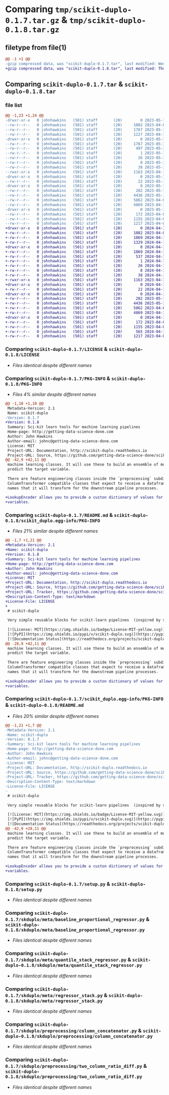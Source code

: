 # Comparing `tmp/scikit-duplo-0.1.7.tar.gz` & `tmp/scikit-duplo-0.1.8.tar.gz`

## filetype from file(1)

```diff
@@ -1 +1 @@
-gzip compressed data, was "scikit-duplo-0.1.7.tar", last modified: Wed May 17 06:13:07 2023, max compression
+gzip compressed data, was "scikit-duplo-0.1.8.tar", last modified: Thu Apr 18 03:20:54 2024, max compression
```

## Comparing `scikit-duplo-0.1.7.tar` & `scikit-duplo-0.1.8.tar`

### file list

```diff
@@ -1,23 +1,24 @@
-drwxr-xr-x   0 johnhawkins   (501) staff       (20)        0 2023-05-17 06:13:07.826678 scikit-duplo-0.1.7/
--rw-r--r--   0 johnhawkins   (501) staff       (20)     1082 2023-04-06 00:11:51.000000 scikit-duplo-0.1.7/LICENSE
--rw-r--r--   0 johnhawkins   (501) staff       (20)     1767 2023-05-17 06:13:07.826232 scikit-duplo-0.1.7/PKG-INFO
--rw-r--r--   0 johnhawkins   (501) staff       (20)     1227 2023-04-10 06:17:16.000000 scikit-duplo-0.1.7/README.md
-drwxr-xr-x   0 johnhawkins   (501) staff       (20)        0 2023-05-17 06:13:07.819740 scikit-duplo-0.1.7/scikit_duplo.egg-info/
--rw-r--r--   0 johnhawkins   (501) staff       (20)     1767 2023-05-17 06:13:07.000000 scikit-duplo-0.1.7/scikit_duplo.egg-info/PKG-INFO
--rw-r--r--   0 johnhawkins   (501) staff       (20)      497 2023-05-17 06:13:07.000000 scikit-duplo-0.1.7/scikit_duplo.egg-info/SOURCES.txt
--rw-r--r--   0 johnhawkins   (501) staff       (20)        1 2023-05-17 06:13:07.000000 scikit-duplo-0.1.7/scikit_duplo.egg-info/dependency_links.txt
--rw-r--r--   0 johnhawkins   (501) staff       (20)       26 2023-05-17 06:13:07.000000 scikit-duplo-0.1.7/scikit_duplo.egg-info/requires.txt
--rw-r--r--   0 johnhawkins   (501) staff       (20)        8 2023-05-17 06:13:07.000000 scikit-duplo-0.1.7/scikit_duplo.egg-info/top_level.txt
--rw-r--r--   0 johnhawkins   (501) staff       (20)       38 2023-05-17 06:13:07.826794 scikit-duplo-0.1.7/setup.cfg
--rwxr-xr-x   0 johnhawkins   (501) staff       (20)     1163 2023-04-10 21:57:03.000000 scikit-duplo-0.1.7/setup.py
-drwxr-xr-x   0 johnhawkins   (501) staff       (20)        0 2023-05-17 06:13:07.820214 scikit-duplo-0.1.7/skduplo/
--rw-r--r--   0 johnhawkins   (501) staff       (20)       22 2023-05-17 06:08:45.000000 scikit-duplo-0.1.7/skduplo/__init__.py
-drwxr-xr-x   0 johnhawkins   (501) staff       (20)        0 2023-05-17 06:13:07.822624 scikit-duplo-0.1.7/skduplo/meta/
--rw-r--r--   0 johnhawkins   (501) staff       (20)      282 2023-05-17 03:58:33.000000 scikit-duplo-0.1.7/skduplo/meta/__init__.py
--rw-r--r--   0 johnhawkins   (501) staff       (20)     4436 2023-05-17 06:07:36.000000 scikit-duplo-0.1.7/skduplo/meta/baseline_proportional_regressor.py
--rw-r--r--   0 johnhawkins   (501) staff       (20)     5862 2023-04-06 22:04:15.000000 scikit-duplo-0.1.7/skduplo/meta/quantile_stack_regressor.py
--rw-r--r--   0 johnhawkins   (501) staff       (20)     4869 2023-04-10 22:56:04.000000 scikit-duplo-0.1.7/skduplo/meta/regressor_stack.py
-drwxr-xr-x   0 johnhawkins   (501) staff       (20)        0 2023-05-17 06:13:07.825356 scikit-duplo-0.1.7/skduplo/preprocessing/
--rw-r--r--   0 johnhawkins   (501) staff       (20)      172 2023-04-06 21:55:06.000000 scikit-duplo-0.1.7/skduplo/preprocessing/__init__.py
--rw-r--r--   0 johnhawkins   (501) staff       (20)     1155 2023-04-06 00:24:35.000000 scikit-duplo-0.1.7/skduplo/preprocessing/column_concatenator.py
--rw-r--r--   0 johnhawkins   (501) staff       (20)     1217 2023-04-06 00:20:02.000000 scikit-duplo-0.1.7/skduplo/preprocessing/two_column_ratio_diff.py
+drwxr-xr-x   0 johnhawkins   (501) staff       (20)        0 2024-04-18 03:20:54.665270 scikit-duplo-0.1.8/
+-rw-r--r--   0 johnhawkins   (501) staff       (20)     1082 2023-04-06 00:11:51.000000 scikit-duplo-0.1.8/LICENSE
+-rw-r--r--   0 johnhawkins   (501) staff       (20)     1869 2024-04-18 03:20:54.664923 scikit-duplo-0.1.8/PKG-INFO
+-rw-r--r--   0 johnhawkins   (501) staff       (20)     1329 2024-04-18 03:17:01.000000 scikit-duplo-0.1.8/README.md
+drwxr-xr-x   0 johnhawkins   (501) staff       (20)        0 2024-04-18 03:20:54.660152 scikit-duplo-0.1.8/scikit_duplo.egg-info/
+-rw-r--r--   0 johnhawkins   (501) staff       (20)     1869 2024-04-18 03:20:54.000000 scikit-duplo-0.1.8/scikit_duplo.egg-info/PKG-INFO
+-rw-r--r--   0 johnhawkins   (501) staff       (20)      537 2024-04-18 03:20:54.000000 scikit-duplo-0.1.8/scikit_duplo.egg-info/SOURCES.txt
+-rw-r--r--   0 johnhawkins   (501) staff       (20)        1 2024-04-18 03:20:54.000000 scikit-duplo-0.1.8/scikit_duplo.egg-info/dependency_links.txt
+-rw-r--r--   0 johnhawkins   (501) staff       (20)       26 2024-04-18 03:20:54.000000 scikit-duplo-0.1.8/scikit_duplo.egg-info/requires.txt
+-rw-r--r--   0 johnhawkins   (501) staff       (20)        8 2024-04-18 03:20:54.000000 scikit-duplo-0.1.8/scikit_duplo.egg-info/top_level.txt
+-rw-r--r--   0 johnhawkins   (501) staff       (20)       38 2024-04-18 03:20:54.665381 scikit-duplo-0.1.8/setup.cfg
+-rwxr-xr-x   0 johnhawkins   (501) staff       (20)     1163 2023-04-10 21:57:03.000000 scikit-duplo-0.1.8/setup.py
+drwxr-xr-x   0 johnhawkins   (501) staff       (20)        0 2024-04-18 03:20:54.660769 scikit-duplo-0.1.8/skduplo/
+-rw-r--r--   0 johnhawkins   (501) staff       (20)       22 2024-04-18 03:15:50.000000 scikit-duplo-0.1.8/skduplo/__init__.py
+drwxr-xr-x   0 johnhawkins   (501) staff       (20)        0 2024-04-18 03:20:54.662622 scikit-duplo-0.1.8/skduplo/meta/
+-rw-r--r--   0 johnhawkins   (501) staff       (20)      282 2023-05-17 03:58:33.000000 scikit-duplo-0.1.8/skduplo/meta/__init__.py
+-rw-r--r--   0 johnhawkins   (501) staff       (20)     4436 2023-05-17 06:07:36.000000 scikit-duplo-0.1.8/skduplo/meta/baseline_proportional_regressor.py
+-rw-r--r--   0 johnhawkins   (501) staff       (20)     5862 2023-04-06 22:04:15.000000 scikit-duplo-0.1.8/skduplo/meta/quantile_stack_regressor.py
+-rw-r--r--   0 johnhawkins   (501) staff       (20)     4869 2023-04-10 22:56:04.000000 scikit-duplo-0.1.8/skduplo/meta/regressor_stack.py
+drwxr-xr-x   0 johnhawkins   (501) staff       (20)        0 2024-04-18 03:20:54.664409 scikit-duplo-0.1.8/skduplo/preprocessing/
+-rw-r--r--   0 johnhawkins   (501) staff       (20)      172 2023-04-06 21:55:06.000000 scikit-duplo-0.1.8/skduplo/preprocessing/__init__.py
+-rw-r--r--   0 johnhawkins   (501) staff       (20)     1155 2023-04-06 00:24:35.000000 scikit-duplo-0.1.8/skduplo/preprocessing/column_concatenator.py
+-rw-r--r--   0 johnhawkins   (501) staff       (20)      565 2024-04-18 03:15:20.000000 scikit-duplo-0.1.8/skduplo/preprocessing/lookup_encoder.py
+-rw-r--r--   0 johnhawkins   (501) staff       (20)     1217 2023-04-06 00:20:02.000000 scikit-duplo-0.1.8/skduplo/preprocessing/two_column_ratio_diff.py
```

### Comparing `scikit-duplo-0.1.7/LICENSE` & `scikit-duplo-0.1.8/LICENSE`

 * *Files identical despite different names*

### Comparing `scikit-duplo-0.1.7/PKG-INFO` & `scikit-duplo-0.1.8/PKG-INFO`

 * *Files 4% similar despite different names*

```diff
@@ -1,10 +1,10 @@
 Metadata-Version: 2.1
 Name: scikit-duplo
-Version: 0.1.7
+Version: 0.1.8
 Summary: Sci-kit learn tools for machine learning pipelines
 Home-page: http://getting-data-science-done.com
 Author: John Hawkins
 Author-email: johnc@getting-data-science-done.com
 License: MIT
 Project-URL: Documentation, http://scikit-duplo.readthedocs.io
 Project-URL: Source, https://github.com/getting-data-science-done/scikit-duplo
@@ -42,9 +42,11 @@
 machine learning classes. It will use these to build an ensemble of models to
 predict the target variable.
 
 There are feature engineering classes inside the `preprocessing` subdirectory. These are
 ColumnTransformer compatible classes that expect to receive a dataframe and set of column
 names that it will transform for the downstream pipeline processes.
 
+LookupEncoder allows you to provide a custon dictionary of values for encoding categorical
+variables.
```

### Comparing `scikit-duplo-0.1.7/README.md` & `scikit-duplo-0.1.8/scikit_duplo.egg-info/PKG-INFO`

 * *Files 21% similar despite different names*

```diff
@@ -1,7 +1,21 @@
+Metadata-Version: 2.1
+Name: scikit-duplo
+Version: 0.1.8
+Summary: Sci-kit learn tools for machine learning pipelines
+Home-page: http://getting-data-science-done.com
+Author: John Hawkins
+Author-email: johnc@getting-data-science-done.com
+License: MIT
+Project-URL: Documentation, http://scikit-duplo.readthedocs.io
+Project-URL: Source, https://github.com/getting-data-science-done/scikit-duplo
+Project-URL: Tracker, https://github.com/getting-data-science-done/scikit-duplo/issues
+Description-Content-Type: text/markdown
+License-File: LICENSE
+
 # scikit-duplo
 
 Very simple reusable blocks for scikit-learn pipelines  (inspired by scikit-lego)
 
 [![License: MIT](https://img.shields.io/badge/License-MIT-yellow.svg)](https://opensource.org/licenses/MIT)
 [![PyPI](https://img.shields.io/pypi/v/scikit-duplo.svg)](https://pypi.org/project/scikit-duplo)
 [![Documentation Status](https://readthedocs.org/projects/scikit-duplo/badge/?version=latest)](https://scikit-duplo.readthedocs.io/en/latest/?badge=latest)
@@ -28,9 +42,11 @@
 machine learning classes. It will use these to build an ensemble of models to
 predict the target variable.
 
 There are feature engineering classes inside the `preprocessing` subdirectory. These are
 ColumnTransformer compatible classes that expect to receive a dataframe and set of column
 names that it will transform for the downstream pipeline processes.
 
+LookupEncoder allows you to provide a custon dictionary of values for encoding categorical
+variables.
```

### Comparing `scikit-duplo-0.1.7/scikit_duplo.egg-info/PKG-INFO` & `scikit-duplo-0.1.8/README.md`

 * *Files 20% similar despite different names*

```diff
@@ -1,21 +1,7 @@
-Metadata-Version: 2.1
-Name: scikit-duplo
-Version: 0.1.7
-Summary: Sci-kit learn tools for machine learning pipelines
-Home-page: http://getting-data-science-done.com
-Author: John Hawkins
-Author-email: johnc@getting-data-science-done.com
-License: MIT
-Project-URL: Documentation, http://scikit-duplo.readthedocs.io
-Project-URL: Source, https://github.com/getting-data-science-done/scikit-duplo
-Project-URL: Tracker, https://github.com/getting-data-science-done/scikit-duplo/issues
-Description-Content-Type: text/markdown
-License-File: LICENSE
-
 # scikit-duplo
 
 Very simple reusable blocks for scikit-learn pipelines  (inspired by scikit-lego)
 
 [![License: MIT](https://img.shields.io/badge/License-MIT-yellow.svg)](https://opensource.org/licenses/MIT)
 [![PyPI](https://img.shields.io/pypi/v/scikit-duplo.svg)](https://pypi.org/project/scikit-duplo)
 [![Documentation Status](https://readthedocs.org/projects/scikit-duplo/badge/?version=latest)](https://scikit-duplo.readthedocs.io/en/latest/?badge=latest)
@@ -42,9 +28,11 @@
 machine learning classes. It will use these to build an ensemble of models to
 predict the target variable.
 
 There are feature engineering classes inside the `preprocessing` subdirectory. These are
 ColumnTransformer compatible classes that expect to receive a dataframe and set of column
 names that it will transform for the downstream pipeline processes.
 
+LookupEncoder allows you to provide a custon dictionary of values for encoding categorical
+variables.
```

### Comparing `scikit-duplo-0.1.7/setup.py` & `scikit-duplo-0.1.8/setup.py`

 * *Files identical despite different names*

### Comparing `scikit-duplo-0.1.7/skduplo/meta/baseline_proportional_regressor.py` & `scikit-duplo-0.1.8/skduplo/meta/baseline_proportional_regressor.py`

 * *Files identical despite different names*

### Comparing `scikit-duplo-0.1.7/skduplo/meta/quantile_stack_regressor.py` & `scikit-duplo-0.1.8/skduplo/meta/quantile_stack_regressor.py`

 * *Files identical despite different names*

### Comparing `scikit-duplo-0.1.7/skduplo/meta/regressor_stack.py` & `scikit-duplo-0.1.8/skduplo/meta/regressor_stack.py`

 * *Files identical despite different names*

### Comparing `scikit-duplo-0.1.7/skduplo/preprocessing/column_concatenator.py` & `scikit-duplo-0.1.8/skduplo/preprocessing/column_concatenator.py`

 * *Files identical despite different names*

### Comparing `scikit-duplo-0.1.7/skduplo/preprocessing/two_column_ratio_diff.py` & `scikit-duplo-0.1.8/skduplo/preprocessing/two_column_ratio_diff.py`

 * *Files identical despite different names*

